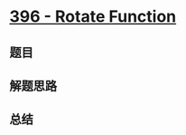 # [396 - Rotate Function](https://leetcode.com/problems/rotate-function/)

## 题目


## 解题思路


## 总结


